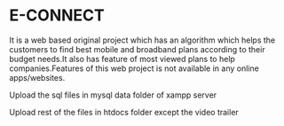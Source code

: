 # E-CONNECT
It is a web based original project which has an algorithm which helps the customers to find best mobile and broadband plans according to their budget needs.It also has feature of most viewed plans to help companies.Features of this web project is not available in any online apps/websites.

Upload the sql files in mysql data folder of xampp server

Upload rest of the files in htdocs folder except the video trailer
